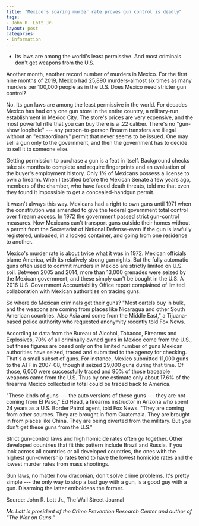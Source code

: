```yaml
---
title: "Mexico's soaring murder rate proves gun control is deadly"
tags:
- John R. Lott Jr.
layout: post
categories:
- information
---
```


- Its laws are among the world's least permissive. And most criminals don't get weapons from the U.S.

Another month, another record number of murders in Mexico. For the first nine months of 2019, Mexico had 25,890 murders-almost six times as many murders per 100,000 people as in the U.S. Does Mexico need stricter gun control?

No. Its gun laws are among the least permissive in the world. For decades Mexico has had only one gun store in the entire country, a military-run establishment in Mexico City. The store's prices are very expensive, and the most powerful rifle that you can buy there is a .22 caliber. There's no "gun-show loophole" --- any person-to-person firearm transfers are illegal without an "extraordinary" permit that never seems to be issued. One may sell a gun only to the government, and then the government has to decide to sell it to someone else.

Getting permission to purchase a gun is a feat in itself. Background checks take six months to complete and require fingerprints and an evaluation of the buyer's employment history. Only 1% of Mexicans possess a license to own a firearm. When I testified before the Mexican Senate a few years ago, members of the chamber, who have faced death threats, told me that even they found it impossible to get a concealed-handgun permit.

It wasn't always this way. Mexicans had a right to own guns until 1971 when the constitution was amended to give the federal government total control over firearm access. In 1972 the government passed strict gun-control measures. Now Mexicans can't transport guns outside their homes without a permit from the Secretariat of National Defense-even if the gun is lawfully registered, unloaded, in a locked container, and going from one residence to another.

Mexico's murder rate is about twice what it was in 1972. Mexican officials blame America, with its relatively strong gun rights. But the fully automatic guns often used to commit murders in Mexico are strictly limited on U.S. soil. Between 2005 and 2014, more than 13,000 grenades were seized by the Mexican government, and these simply can't be bought in the U.S. A 2016 U.S. Government Accountability Office report complained of limited collaboration with Mexican authorities on tracing guns.

So where do Mexican criminals get their guns? "Most cartels buy in bulk, and the weapons are coming from places like Nicaragua and other South American countries. Also Asia and some from the Middle East," a Tijuana-based police authority who requested anonymity recently told Fox News.

According to data from the Bureau of Alcohol, Tobacco, Firearms and Explosives, 70% of all criminally owned guns in Mexico come from the U.S., but these figures are based only on the limited number of guns Mexican authorities have seized, traced and submitted to the agency for checking. That's a small subset of guns. For instance, Mexico submitted 11,000 guns to the ATF in 2007-08, though it seized 29,000 guns during that time. Of those, 6,000 were successfully traced and 90% of those traceable weapons came from the U.S. Thus by one estimate only about 17.6% of the firearms Mexico collected in total could be traced back to America.

"These kinds of guns --- the auto versions of these guns --- they are not coming from El Paso," Ed Head, a firearms instructor in Arizona who spent 24 years as a U.S. Border Patrol agent, told Fox News. "They are coming from other sources. They are brought in from Guatemala. They are brought in from places like China. They are being diverted from the military. But you don't get these guns from the U.S."

Strict gun-control laws and high homicide rates often go together. Other developed countries that fit this pattern include Brazil and Russia. If you look across all countries or all developed countries, the ones with the highest gun-ownership rates tend to have the lowest homicide rates and the lowest murder rates from mass shootings.

Gun laws, no matter how draconian, don't solve crime problems. It's pretty simple --- the only way to stop a bad guy with a gun, is a good guy with a gun. Disarming the latter emboldens the former.

Source: John R. Lott Jr., The Wall Street Journal

*Mr. Lott is president of the Crime Prevention Research Center and author of "The War on Guns."*

